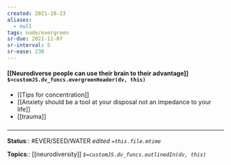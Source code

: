 ```yaml
---
created: 2021-10-23
aliases:
  - null
tags: node/evergreen
sr-due: 2021-11-07
sr-interval: 5
sr-ease: 230
---
```

#### [[Neurodiverse people can use their brain to their advantage]] `$=customJS.dv_funcs.evergreenHeader(dv, this)`

- [[Tips for concentration]]
- [[Anxiety should be a tool at your disposal not an impedance to your life]]
- [[trauma]]

### <hr class="footnote"/>

**Status**:: #EVER/SEED/WATER 
*edited `=this.file.mtime`*

**Topics**:: [[neurodiversity]]
*`$=customJS.dv_funcs.outlinedIn(dv, this)`*
